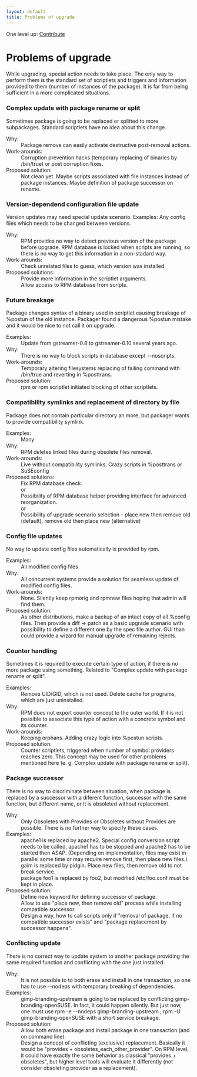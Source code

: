 ```yaml
---
layout: default
title: Problems of upgrade
---
```

One level up: [Contribute](../contribute.html)

# Problems of upgrade

While upgrading, special action needs to take place. The only way to perform them is the standard set of scriptlets and triggers and information provided to them (number of instances of the package). It is far from being sufficient in a more complicated situations.

### Complex update with package rename or split
Sometimes package is going to be replaced or splitted to more subpackages. Standard scriptlets have no idea about this change.
<dl>
<dt>Why:</dt>
<dd>Package remove can easily activate destructive post-removal actions.</dd>
<dt>Work-arounds:</dt>
<dd>Corruption prevention hacks (temporary replacing of binaries by /bin/true) or post corruption fixes.</dd>
<dt>Proposed solution:</dt>
<dd>Not clean yet. Maybe scripts associated with file instances instead of package instances. Maybe definition of package successor on rename.</dd>
</dl>

### Version-dependend configuration file update
Version updates may need special update scenario.
Examples: Any config files which needs to be changed between versions.
<dl>
<dt>Why:</dt>
<dd>RPM provides no way to detect previous version of the package before upgrade. RPM database is locked when scripts are running, so there is no way to get this information in a non-stadard way.</dd>
<dt>Work-arounds:</dt>
<dd>Check unrelated files to guess, which version was installed.</dd>
<dt>Proposed solutions:</dt>
<dd>Provide more information in the scriptlet arguments.</dd>
<dd>Allow access to RPM database from scripts.</dd>
</dl>

### Future breakage
Package changes syntax of a binary used in scriptlet causing breakage of %postun of the old instance. Packager found a dangerous %postun mistake and it would be nice to not call it on upgrade.
<dl>
<dt>Examples:</dt>
<dd>Update from gstreamer-0.8 to gstreamer-0.10 several years ago.</dd>
<dt>Why:</dt>
<dd>There is no way to block scripts in database except --noscripts.</dd>
<dt>Work-arounds:</dt>
<dd>Temporary altering filesystems replacing of failing command with /bin/true and reverting in %posttrans.</dd>
<dt>Proposed solution:</dt>
<dd>rpm or rpm scriptlet initiated blocking of other scriptlets.</dd>
</dl>

### Compatibility symlinks and replacement of directory by file
Package does not contain particular directory an more, but packager wants to provide compatibility symlink.
<dl>
<dt>Examples:</dt>
<dd>Many</dd>
<dt>Why:</dt>
<dd>RPM deletes linked files during obsolete files removal.</dd>
<dt>Work-arounds:</dt>
<dd>Live without compatibility symlinks. Crazy scripts in %posttrans or SuSEconfig</dd>
<dt>Proposed solutions:</dt>
<dd>Fix RPM database check.</dd>
<dd>or</dd>
<dd>Possibility of RPM database helper providing interface for advanced reorganization.</dd> 
<dd>or</dd>
<dd>Possibility of upgrade scenario selection - place new then remove old (default), remove old then place new (alternative)</dd>
</dl>

### Config file updates
No way to update config files automatically is provided by rpm.
<dl>
<dt>Examples:</dt>
<dd>All modified config files</dd>
<dt>Why:</dt>
<dd>All concurrent systems provide a solution for seamless update of modified config files.</dd>
<dt>Work-arounds:</dt>
<dd>None. Silently keep rpmorig and rpmnew files hoping that admin will find them.</dd>
<dt>Proposed solution:</dt>
<dd>As other distributions, make a backup of an intact copy of all %config files. Then provide a diff -> patch as a basic upgrade scenario with possibility to define a different one by the spec file author. GUI than could provide a wizard for manual upgrade of remaining rejects.</dd>
</dl>

### Counter handling
Sometimes it is required to execute certain type of action, if there is no more package using something. Related to "Complex update with package rename or split".
<dl>
<dt>Examples:</dt>
<dd>Remove UID/GID, which is not used. Delete cache for programs, which are just uninstalled.</dd>
<dt>Why:</dt>
<dd>RPM does not export counter concept to the outer world. If it is not possible to associate this type of action with a concrete symbol and its counter.</dd>
<dt>Work-arounds:</dt>
<dd>Keeping orphans. Adding crazy logic into %postun scripts.</dd>
<dt>Proposed solution:</dt>
<dd>Counter scriptlets, triggered when number of symbol providers reaches zero. This concept may be used for other problems mentioned here (e. g. Complex update with package rename or split).</dd>
</dl>

### Package successor
There is no way to discriminate between situation, when package is replaced by a successor with a diferent function, successor with the same function, but different name, or it is obsoleted without replacement.
<dl>
<dt>Why:</dt>
<dd>Only Obsoletes with Provides or Obsoletes without Provides are possible. There is no further way to specify these cases.</dd>
<dt>Examples:</dt>
<dd>apache1 is replaced by apache2. Special config conversion script needs to be called, apache1 has to be stopped and apache2 has to be started then ASAP. (Depending on implementation, files may exist in parallel some time or may require remove first, then place new files.)</dd>
<dd>gaim is replaced by pidgin. Place new files, then remove old to not break service.</dd> 
<dd>package foo1 is replaced by foo2, but modified /etc/foo.conf must be kept in place.</dd>
<dt>Proposed solution:</dt>
<dd>Define new keyword for defining successor of package.</dd>
<dd>Allow to use "place new, then remove old" process while installing compatible successor.</dd> 
<dd>Design a way, how to call scripts only if "removal of package, if no compatible successor exists" and "package replacement by successor happens". </dd>
</dl>

### Conflicting update
There is no correct way to update system to another package providing the same required function and conflicting with the one just installed.
<dl>
<dt>Why:</dt>
<dd>It is not possible to to both erase and install in one transaction, so one has to use --nodeps with temporary breaking of dependencies.</dd>
<dt>Examples:</dt>
<dd>gimp-branding-upstream is going to be replaced by conflicting gimp-branding-openSUSE. In fact, it could happen silently. But just now, one must use rpm -e --nodeps gimp-branding-upstream ; rpm -U gimp-branding-openSUSE with a short service breakage.</dd>
<dt>Proposed solution:</dt>
<dd>Allow both erase package and install package in one transaction (and on command line). </dd>
<dd>Design a concept of conflicting (exclusive) replacement. Basically it would be "provides + obsoletes_each_other_provider". On RPM level, it could have exactly the same behavior as classical "provides + obsoletes", but higher level tools will evaluate it differently (not consider obsoleting provider as a replacement). </dd>
</dl>


